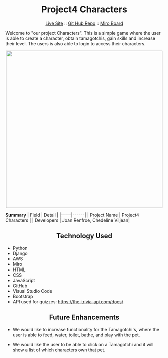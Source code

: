 <h1 align="center">Project4 Characters</h1>


<p align="center">
  <a href="https://characters-cv-jr.herokuapp.com/">Live Site</a>
  ::
  <a href="https://github.com/Jeal3R5/Unit4_Characters">Git Hub Repo</a>
  ::
  <a href="https://miro.com/app/board/uXjVOkphZE8=/">Miro Board</a>
</p>

Welcome to "our project Characters". This is a simple game where the user is able to create a character, obtain tamagotchis, gain skills and increase their level. The users is also able to login to access their characters.

<p align="center"><img align="center" src="https://i.imgur.com/scfHyFI.png" width="500"></p>

**Summary**
| Field | Detail |
|-----|------|
| Project Name | Project4 Characters |
| Developers | Joan Renfroe, Chedeline Viljean|

<h2 align="center">Technology Used</h2>

* Python
* Django
* AWS
* Miro
* HTML
* CSS
* JavaScript
* GitHub
* Visual Studio Code
* Bootstrap
* API used for quizzes: https://the-trivia-api.com/docs/

<h2 align="center">Future Enhancements</h2>

* We would like to increase functionality for the Tamagotchi's, where the user is able to feed, water, toilet, bathe, and play with the pet.

* We would like the user to be able to click on a Tamagotchi and it will show a list of which characters own that pet.
